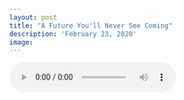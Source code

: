 ```yaml
---
layout: post
title: "A Future You'll Never See Coming"
description: 'February 23, 2020'
image:
---
```


<audio controls>
  <source src="http://docs.google.com/uc?export=open&id=1z0fV4b2-KlsVbEIga48Rcq_Zn07-wtA5" type="audio/mp3">
Your browser does not support the audio element.
</audio>
